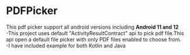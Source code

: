 # PDFPicker
This pdf picker support all android versions including <b> Android 11 and 12 </b> <br>
-This project uses default "ActivityResultContract" api to pick pdf file.This api open a default file picker with only PDF files enabled to choose from. <br>
-I have included example for both Kotlin and Java

